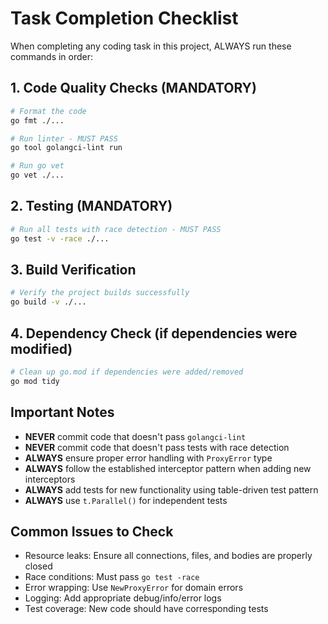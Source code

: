 # Task Completion Checklist

When completing any coding task in this project, ALWAYS run these commands in order:

## 1. Code Quality Checks (MANDATORY)
```bash
# Format the code
go fmt ./...

# Run linter - MUST PASS
go tool golangci-lint run

# Run go vet
go vet ./...
```

## 2. Testing (MANDATORY)
```bash
# Run all tests with race detection - MUST PASS
go test -v -race ./...
```

## 3. Build Verification
```bash
# Verify the project builds successfully
go build -v ./...
```

## 4. Dependency Check (if dependencies were modified)
```bash
# Clean up go.mod if dependencies were added/removed
go mod tidy
```

## Important Notes
- **NEVER** commit code that doesn't pass `golangci-lint`
- **NEVER** commit code that doesn't pass tests with race detection
- **ALWAYS** ensure proper error handling with `ProxyError` type
- **ALWAYS** follow the established interceptor pattern when adding new interceptors
- **ALWAYS** add tests for new functionality using table-driven test pattern
- **ALWAYS** use `t.Parallel()` for independent tests

## Common Issues to Check
- Resource leaks: Ensure all connections, files, and bodies are properly closed
- Race conditions: Must pass `go test -race`
- Error wrapping: Use `NewProxyError` for domain errors
- Logging: Add appropriate debug/info/error logs
- Test coverage: New code should have corresponding tests